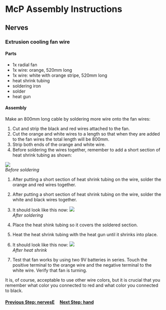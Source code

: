 # McP Assembly Instructions

## Nerves

### Extrusion cooling fan wire

#### Parts  

* 1x radial fan
* 1x wire: orange, 520mm long
* 1x wire: white with orange stripe, 520mm long
* heat shrink tubing
* soldering iron
* solder 
* heat gun

#### Assembly
Make an 800mm long cable by soldering more wire onto the fan wires:

1. Cut and strip the black and red wires attached to the fan.
1. Cut the orange and white wires to a length so that when they are added to the fan wires the total length will be 800mm.
1. Strip both ends of the orange and white wire.
1. Before soldering the wires together, remember to add a short section of heat shrink tubing as shown:

![](img/radialfan_1.jpg)\
*Before soldering*

1. After putting a short section of heat shrink tubing on the wire, solder the orange and red wires together.
1. After putting a short section of heat shrink tubing on the wire, solder the white and black wires together.
1. It should look like this now:
![](img/radialfan_2.jpg)\
*After soldering*
1. Place the heat shink tubing so it covers the soldered section. 
1. Heat the heat shrink tubing with the heat gun until it shrinks into place.
1. It should look like this now:
![](img/radialfan_3.jpg)\
*After heat shrink*

1. Test that fan works by using two 9V batteries in series.  Touch the positive terminal to the orange wire and the negative terminal to the white wire.  Verify that fan is turning. 

It is, of course, acceptable to use other wire colors, but it is crucial that you remember what color you connected to red and what color you connected to black.

#### [Previous Step: nervesE](nervesE.md) &nbsp;&nbsp;&nbsp; [Next Step: hand](hand.md)

